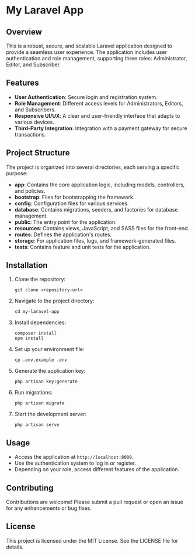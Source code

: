 # My Laravel App

## Overview
This is a robust, secure, and scalable Laravel application designed to provide a seamless user experience. The application includes user authentication and role management, supporting three roles: Administrator, Editor, and Subscriber. 

## Features
- **User Authentication**: Secure login and registration system.
- **Role Management**: Different access levels for Administrators, Editors, and Subscribers.
- **Responsive UI/UX**: A clear and user-friendly interface that adapts to various devices.
- **Third-Party Integration**: Integration with a payment gateway for secure transactions.

## Project Structure
The project is organized into several directories, each serving a specific purpose:

- **app**: Contains the core application logic, including models, controllers, and policies.
- **bootstrap**: Files for bootstrapping the framework.
- **config**: Configuration files for various services.
- **database**: Contains migrations, seeders, and factories for database management.
- **public**: The entry point for the application.
- **resources**: Contains views, JavaScript, and SASS files for the front-end.
- **routes**: Defines the application's routes.
- **storage**: For application files, logs, and framework-generated files.
- **tests**: Contains feature and unit tests for the application.

## Installation
1. Clone the repository:
   ```
   git clone <repository-url>
   ```
2. Navigate to the project directory:
   ```
   cd my-laravel-app
   ```
3. Install dependencies:
   ```
   composer install
   npm install
   ```
4. Set up your environment file:
   ```
   cp .env.example .env
   ```
5. Generate the application key:
   ```
   php artisan key:generate
   ```
6. Run migrations:
   ```
   php artisan migrate
   ```
7. Start the development server:
   ```
   php artisan serve
   ```

## Usage
- Access the application at `http://localhost:8000`.
- Use the authentication system to log in or register.
- Depending on your role, access different features of the application.

## Contributing
Contributions are welcome! Please submit a pull request or open an issue for any enhancements or bug fixes.

## License
This project is licensed under the MIT License. See the LICENSE file for details.